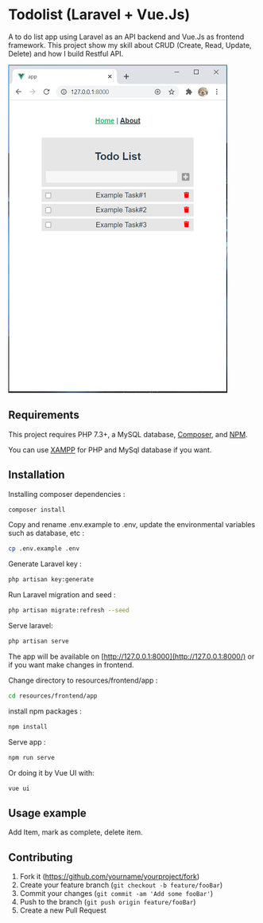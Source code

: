 # Todolist (Laravel + Vue.Js) 

A to do list app using Laravel as an API backend and Vue.Js as frontend framework. This project show my skill about CRUD (Create, Read, Update, Delete) and how I build Restful API.

![](header.png)

## Requirements

This project requires PHP 7.3+, a MySQL database, [Composer](https://getcomposer.org/), and [NPM](https://www.npmjs.com/).

You can use [XAMPP](https://www.apachefriends.org/index.html) for PHP and MySql database if you want.

## Installation

Installing composer dependencies :

```sh
composer install
```

Copy and rename .env.example to .env, update the environmental variables such as database, etc :

```sh
cp .env.example .env
```

Generate Laravel key :

```sh
php artisan key:generate
```

Run Laravel migration and seed :

```sh
php artisan migrate:refresh --seed
```

Serve laravel:

```sh
php artisan serve
```
The app will be available on [http://127.0.0.1:8000](http://127.0.0.1:8000/) or if you want make changes in frontend.

Change directory to resources/frontend/app :

```sh
cd resources/frontend/app
```

install npm packages :

```sh
npm install
```

Serve app :

```sh
npm run serve
```

Or doing it by Vue UI with:

```sh
vue ui
```

## Usage example

Add Item, mark as complete, delete item.

## Contributing

1. Fork it (<https://github.com/yourname/yourproject/fork>)
2. Create your feature branch (`git checkout -b feature/fooBar`)
3. Commit your changes (`git commit -am 'Add some fooBar'`)
4. Push to the branch (`git push origin feature/fooBar`)
5. Create a new Pull Request

